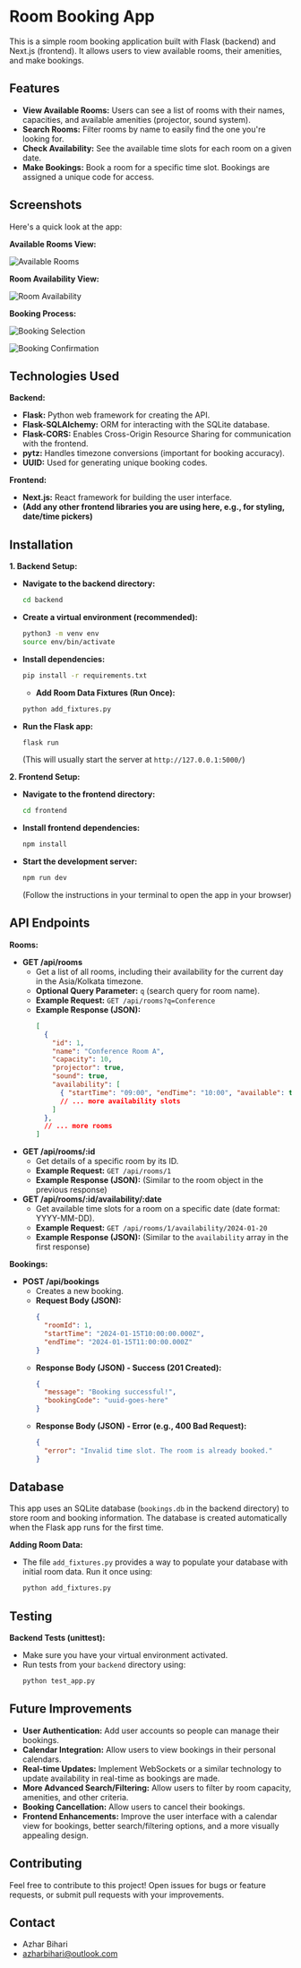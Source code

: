 # Room Booking App

This is a simple room booking application built with Flask (backend) and Next.js (frontend). It allows users to view available rooms, their amenities, and make bookings.

## Features

- **View Available Rooms:** Users can see a list of rooms with their names, capacities, and available amenities (projector, sound system).
- **Search Rooms:**  Filter rooms by name to easily find the one you're looking for.
- **Check Availability:** See the available time slots for each room on a given date.
- **Make Bookings:** Book a room for a specific time slot. Bookings are assigned a unique code for access.

## Screenshots

Here's a quick look at the app:

**Available Rooms View:**

![Available Rooms](screenshots/1.png)

**Room Availability View:**

![Room Availability](screenshots/2.png)

**Booking Process:**

![Booking Selection](screenshots/3.png)

![Booking Confirmation](screenshots/4.png) 

## Technologies Used

**Backend:**

- **Flask:** Python web framework for creating the API.
- **Flask-SQLAlchemy:** ORM for interacting with the SQLite database.
- **Flask-CORS:** Enables Cross-Origin Resource Sharing for communication with the frontend.
- **pytz:**  Handles timezone conversions (important for booking accuracy).
- **UUID:** Used for generating unique booking codes.

**Frontend:**

- **Next.js:** React framework for building the user interface.
- **(Add any other frontend libraries you are using here, e.g., for styling, date/time pickers)** 

## Installation

**1. Backend Setup:**

   - **Navigate to the backend directory:**
     ```bash
     cd backend
     ```
   - **Create a virtual environment (recommended):**
     ```bash
     python3 -m venv env 
     source env/bin/activate
     ```
   - **Install dependencies:**
     ```bash
     pip install -r requirements.txt
     ```
     - **Add Room Data Fixtures (Run Once):**
     ```bash
     python add_fixtures.py 
     ```
   - **Run the Flask app:**
     ```bash
     flask run 
     ``` 
     (This will usually start the server at `http://127.0.0.1:5000/`)

**2. Frontend Setup:**

   - **Navigate to the frontend directory:**
     ```bash
     cd frontend 
     ```
   - **Install frontend dependencies:**
     ```bash
     npm install  
     ```
   - **Start the development server:**
     ```bash
     npm run dev
     ```
     (Follow the instructions in your terminal to open the app in your browser)

## API Endpoints

**Rooms:**

- **GET /api/rooms**
   - Get a list of all rooms, including their availability for the current day in the Asia/Kolkata timezone.
   - **Optional Query Parameter:** `q` (search query for room name).
   - **Example Request:** `GET /api/rooms?q=Conference`
   - **Example Response (JSON):**
     ```json
     [
       {
         "id": 1,
         "name": "Conference Room A",
         "capacity": 10,
         "projector": true,
         "sound": true,
         "availability": [
           { "startTime": "09:00", "endTime": "10:00", "available": true },
           // ... more availability slots
         ] 
       },
       // ... more rooms
     ]
     ``` 
- **GET /api/rooms/:id**
    - Get details of a specific room by its ID. 
    - **Example Request:** `GET /api/rooms/1`
    - **Example Response (JSON):** (Similar to the room object in the previous response)
- **GET /api/rooms/:id/availability/:date**
    - Get available time slots for a room on a specific date (date format: YYYY-MM-DD). 
    - **Example Request:** `GET /api/rooms/1/availability/2024-01-20`
    - **Example Response (JSON):** (Similar to the `availability` array in the first response)

**Bookings:**

- **POST /api/bookings**
    - Creates a new booking. 
    - **Request Body (JSON):**
      ```json
      {
        "roomId": 1, 
        "startTime": "2024-01-15T10:00:00.000Z", 
        "endTime": "2024-01-15T11:00:00.000Z" 
      }
      ```
    - **Response Body (JSON) - Success (201 Created):**
       ```json
       {
         "message": "Booking successful!",
         "bookingCode": "uuid-goes-here" 
       }
       ```
    - **Response Body (JSON) - Error (e.g., 400 Bad Request):**
       ```json
       {
         "error": "Invalid time slot. The room is already booked." 
       }
       ``` 

## Database

This app uses an SQLite database (`bookings.db` in the backend directory) to store room and booking information. The database is created automatically when the Flask app runs for the first time. 

**Adding Room Data:**

- The file `add_fixtures.py` provides a way to populate your database with initial room data. Run it once using:
    ```bash
    python add_fixtures.py
    ```

## Testing

**Backend Tests (unittest):**

- Make sure you have your virtual environment activated.
- Run tests from your `backend` directory using:
   ```bash
   python test_app.py
  ```

## Future Improvements

- **User Authentication:** Add user accounts so people can manage their bookings.
- **Calendar Integration:** Allow users to view bookings in their personal calendars.
- **Real-time Updates:** Implement WebSockets or a similar technology to update availability in real-time as bookings are made.
- **More Advanced Search/Filtering:**  Allow users to filter by room capacity, amenities, and other criteria. 
- **Booking Cancellation:**  Allow users to cancel their bookings.
- **Frontend Enhancements:** Improve the user interface with a calendar view for bookings, better search/filtering options, and a more visually appealing design.

## Contributing

Feel free to contribute to this project! Open issues for bugs or feature requests, or submit pull requests with your improvements.

## Contact

- Azhar Bihari 
- azharbihari@outlook.com